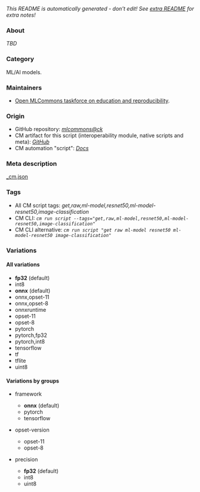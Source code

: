 *This README is automatically generated - don't edit! See [extra README](README-extra.md) for extra notes!*

### About

*TBD*

### Category

ML/AI models.

### Maintainers

* [Open MLCommons taskforce on education and reproducibility](https://github.com/mlcommons/ck/blob/master/docs/mlperf-education-workgroup.md).

### Origin

* GitHub repository: *[mlcommons@ck](https://github.com/mlcommons/ck/tree/master/cm-mlops)*
* CM artifact for this script (interoperability module, native scripts and meta): *[GitHub](https://github.com/mlcommons/ck/tree/master/cm-mlops/script/get-ml-model-resnet50)*
* CM automation "script": *[Docs](https://github.com/octoml/ck/blob/master/docs/list_of_automations.md#script)*


### Meta description
[_cm.json](_cm.json)


### Tags
* All CM script tags: *get,raw,ml-model,resnet50,ml-model-resnet50,image-classification*
* CM CLI: *`cm run script --tags="get,raw,ml-model,resnet50,ml-model-resnet50,image-classification"`*
* CM CLI alternative: *`cm run script "get raw ml-model resnet50 ml-model-resnet50 image-classification"`*


### Variations
#### All variations
* **fp32** (default)
* int8
* **onnx** (default)
* onnx,opset-11
* onnx,opset-8
* onnxruntime
* opset-11
* opset-8
* pytorch
* pytorch,fp32
* pytorch,int8
* tensorflow
* tf
* tflite
* uint8

#### Variations by groups

  * framework
    * **onnx** (default)
    * pytorch
    * tensorflow

  * opset-version
    * opset-11
    * opset-8

  * precision
    * **fp32** (default)
    * int8
    * uint8